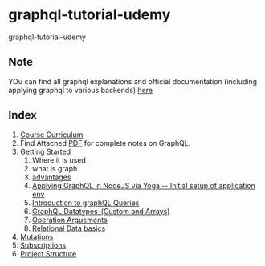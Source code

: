 # graphql-tutorial-udemy

graphql-tutorial-udemy

## Note

YOu can find all graphql explanations and official documentation (including applying graphql to various backends) [here](#http://spec.graphql.org/draft/)

## Index

1. [Course Curriculum](./CourseCurriculam.md)
2. Find Attached [PDF](./PDF-Reference-The-Modern-GraphQL-Bootcamp.pdf.pdf) for complete notes on GraphQL.
3. [Getting Started](./GettingStarted.md)
   1. Where it is used
   2. what is graph
   3. [advantages](./GettingStarted.md#advantages)
   4. [Applying GraphQL in NodeJS via Yoga -- Initial setup of application env](./GettingStarted.md#yogaintegration)
   5. [Introduction to graphQL Queries](./GettingStarted.md#queries)
   6. [GraphQL Datatypes-(Custom and Arrays)](./GraphqlDatatypes.md)
   7. [Operation Arguements](./operationArguements.md)
   8. [Relational Data basics](./relationaldata.md)
4. [Mutations](./mutations.md)
5. [Subscriptions](./Subscriptions.md)
6. [Project Structure](./Project-Intro.md)
